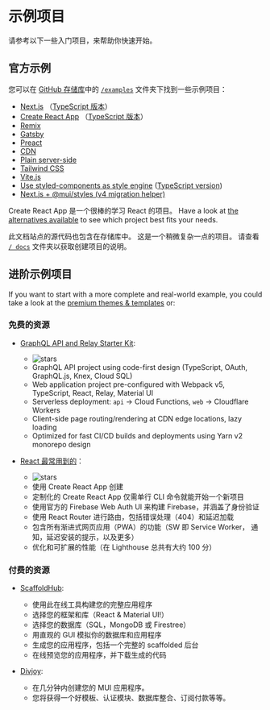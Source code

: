 # 示例项目

<p class="description">请参考以下一些入门项目，来帮助你快速开始。</p>

## 官方示例

您可以在 [GitHub 存储库](https://github.com/mui/material-ui)中的 [`/examples`](https://github.com/mui/material-ui/tree/master/examples) 文件夹下找到一些示例项目：

<!-- #default-branch-switch -->

- [Next.js](https://github.com/mui/material-ui/tree/next/examples/material-next) （[TypeScript 版本](https://github.com/mui/material-ui/tree/next/examples/nextjs-with-typescript)）
- [Create React App](https://github.com/mui/material-ui/tree/next/examples/create-react-app) （[TypeScript 版本](https://github.com/mui/material-ui/tree/next/examples/material-cra-ts)）
- [Remix](https://github.com/mui/material-ui/tree/master/examples/material-remix-ts)
- [Gatsby](https://github.com/mui/material-ui/tree/master/examples/material-gatsby)
- [Preact](https://github.com/mui/material-ui/tree/master/examples/material-preact)
- [CDN](https://github.com/mui/material-ui/tree/master/examples/material-via-cdn)
- [Plain server-side](https://github.com/mui/material-ui/tree/master/examples/material-express-ssr)
- [Tailwind CSS](https://github.com/mui/material-ui/tree/master/examples/material-cra-tailwind-ts)
- [Vite.js](https://github.com/mui/material-ui/tree/master/examples/material-vite)
- [Use styled-components as style engine](https://github.com/mui/material-ui/tree/master/examples/material-cra-styled-components) ([TypeScript version](https://github.com/mui/material-ui/tree/master/examples/material-cra-styled-components-ts))
- [Next.js + @mui/styles (v4 migration helper)](https://github.com/mui/material-ui/tree/master/examples/material-next-ts-v4-v5-migration)

Create React App 是一个很棒的学习 React 的项目。 Have a look at [the alternatives available](https://github.com/facebook/create-react-app/blob/HEAD/README.md#popular-alternatives) to see which project best fits your needs.

此文档站点的源代码也包含在存储库中。 这是一个稍微复杂一点的项目。 请查看 [`/ docs`](https://github.com/mui/material-ui/tree/master/docs) 文件夹以获取创建项目的说明。

## 进阶示例项目

If you want to start with a more complete and real-world example, you could take a look at the [premium themes & templates](https://mui.com/store/?utm_source=docs&utm_medium=referral&utm_campaign=example-projects-store) or:

### 免费的资源

- [GraphQL API and Relay Starter Kit](https://github.com/kriasoft/relay-starter-kit):

  - ![stars](https://img.shields.io/github/stars/kriasoft/graphql-starter.svg?style=social&label=Star)
  - GraphQL API project using code-first design (TypeScript, OAuth, GraphQL.js, Knex, Cloud SQL)
  - Web application project pre-configured with Webpack v5, TypeScript, React, Relay, Material UI
  - Serverless deployment: `api` -> Cloud Functions, `web` -> Cloudflare Workers
  - Client-side page routing/rendering at CDN edge locations, lazy loading
  - Optimized for fast CI/CD builds and deployments using Yarn v2 monorepo design

- [React 最常用到的](https://github.com/TarikHuber/react-most-wanted)：

  - ![stars](https://img.shields.io/github/stars/TarikHuber/react-most-wanted.svg?style=social&label=Star)
  - 使用 Create React App 创建
  - 定制化的 Create React App 仅需单行 CLI 命令就能开始一个新项目
  - 使用官方的 Firebase Web Auth UI 来构建 Firebase，并涵盖了身份验证
  - 使用 React Router 进行路由，包括错误处理（404）和延迟加载
  - 包含所有渐进式网页应用（PWA）的功能（SW 即 Service Worker， 通知，延迟安装的提示，以及更多）
  - 优化和可扩展的性能（在 Lighthouse 总共有大约 100 分）

<!-- TODO: revert this once it is migrated to v5
- [React SaaS Template](https://github.com/dunky11/react-saas-template):

  - ![stars](https://img.shields.io/github/stars/dunky11/react-saas-template.svg?style=social&label=Star)
  - Created with Create React App
  - Features a landing page, a blog, an area to login/register and an admin-dashboard
  - Fully routed using react-router
  - Lazy loads components to boost performance
  - Components for statistics, text with emoji support, image upload and much more...
-->

<!-- TODO: revert this once it is migrated to v5
- [Material Sense](https://github.com/alexanmtz/material-sense):

  - ![stars](https://img.shields.io/github/stars/alexanmtz/material-sense.svg?style=social&label=Star)
  - Graph using recharts
  - React Router included with a navigation example
  - A docker container with an Nginx server for production build
  - Created with Create React App
-->

### 付费的资源

- [ScaffoldHub](https://scaffoldhub.io/?partner=1):

  - 使用此在线工具构建您的完整应用程序
  - 选择您的框架和库（React & Material UI!）
  - 选择您的数据库（SQL，MongoDB 或 Firestree）
  - 用直观的 GUI 模拟你的数据库和应用程序
  - 生成您的应用程序，包括一个完整的 scaffolded 后台
  - 在线预览您的应用程序，并下载生成的代码

- [Divjoy](https://divjoy.com?via=material-ui):

  - 在几分钟内创建您的 MUI 应用程序。
  - 您将获得一个好模板、认证模块、数据库整合、订阅付款等等。

